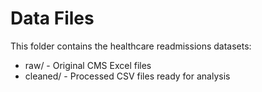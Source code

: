 # Data Files

This folder contains the healthcare readmissions datasets:
- raw/ - Original CMS Excel files
- cleaned/ - Processed CSV files ready for analysis
